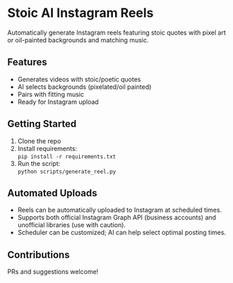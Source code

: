 # Stoic AI Instagram Reels

Automatically generate Instagram reels featuring stoic quotes with pixel art or oil-painted backgrounds and matching music.

## Features
- Generates videos with stoic/poetic quotes
- AI selects backgrounds (pixelated/oil painted)
- Pairs with fitting music
- Ready for Instagram upload

## Getting Started

1. Clone the repo
2. Install requirements:  
   `pip install -r requirements.txt`
3. Run the script:  
   `python scripts/generate_reel.py`

## Automated Uploads

- Reels can be automatically uploaded to Instagram at scheduled times.
- Supports both official Instagram Graph API (business accounts) and unofficial libraries (use with caution).
- Scheduler can be customized; AI can help select optimal posting times.

## Contributions
PRs and suggestions welcome!
